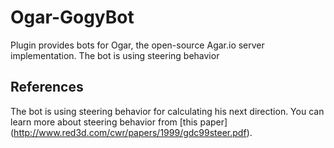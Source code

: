 # Ogar-GogyBot
Plugin provides bots for Ogar, the open-source Agar.io server implementation. The bot is using steering behavior

## References
The bot is using steering behavior for calculating his next direction. You can learn more about steering behavior from [this paper]
(http://www.red3d.com/cwr/papers/1999/gdc99steer.pdf).